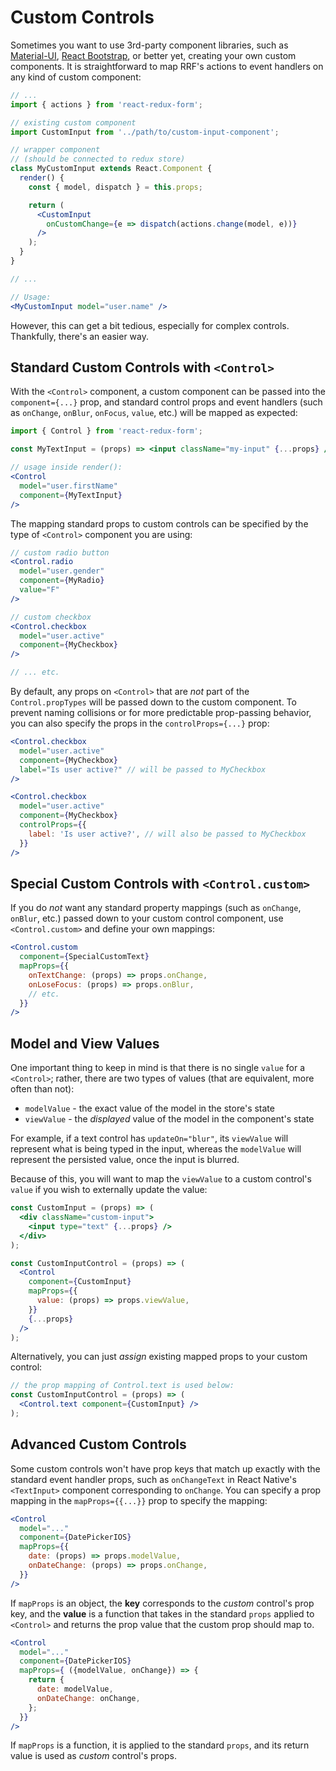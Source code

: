 # Custom Controls

Sometimes you want to use 3rd-party component libraries, such as [Material-UI](http://www.material-ui.com), [React Bootstrap](https://react-bootstrap.github.io), or better yet, creating your own custom components. It is straightforward to map RRF's actions to event handlers on any kind of custom component:

```jsx
// ...
import { actions } from 'react-redux-form';

// existing custom component
import CustomInput from '../path/to/custom-input-component';

// wrapper component
// (should be connected to redux store)
class MyCustomInput extends React.Component {
  render() {
    const { model, dispatch } = this.props;

    return (
      <CustomInput
        onCustomChange={e => dispatch(actions.change(model, e))}
      />
    );
  }
}

// ...

// Usage:
<MyCustomInput model="user.name" />
```

However, this can get a bit tedious, especially for complex controls. Thankfully, there's an easier way.

## Standard Custom Controls with `<Control>`

With the `<Control>` component, a custom component can be passed into the `component={...}` prop, and standard control props and event handlers (such as `onChange`, `onBlur`, `onFocus`, `value`, etc.) will be mapped as expected:

```jsx
import { Control } from 'react-redux-form';

const MyTextInput = (props) => <input className="my-input" {...props} />;

// usage inside render():
<Control
  model="user.firstName"
  component={MyTextInput}
/>
```

The mapping standard props to custom controls can be specified by the type of `<Control>` component you are using:

```jsx
// custom radio button
<Control.radio
  model="user.gender"
  component={MyRadio}
  value="F"
/>

// custom checkbox
<Control.checkbox
  model="user.active"
  component={MyCheckbox}
/>

// ... etc.
```

By default, any props on `<Control>` that are _not_ part of the `Control.propTypes` will be passed down to the custom component. To prevent naming collisions or for more predictable prop-passing behavior, you can also specify the props in the `controlProps={...}` prop:

```jsx
<Control.checkbox
  model="user.active"
  component={MyCheckbox}
  label="Is user active?" // will be passed to MyCheckbox
/>

<Control.checkbox
  model="user.active"
  component={MyCheckbox}
  controlProps={{
    label: 'Is user active?', // will also be passed to MyCheckbox
  }}
/>
```

## Special Custom Controls with `<Control.custom>`

If you do _not_ want any standard property mappings (such as `onChange`, `onBlur`, etc.) passed down to your custom control component, use `<Control.custom>` and define your own mappings:

```jsx
<Control.custom
  component={SpecialCustomText}
  mapProps={{
    onTextChange: (props) => props.onChange,
    onLoseFocus: (props) => props.onBlur,
    // etc.
  }}
/>
```

## Model and View Values

One important thing to keep in mind is that there is no single `value` for a `<Control>`; rather, there are two types of values (that are equivalent, more often than not):

- `modelValue` - the exact value of the model in the store's state
- `viewValue` - the _displayed_ value of the model in the component's state

For example, if a text control has `updateOn="blur"`, its `viewValue` will represent what is being typed in the input, whereas the `modelValue` will represent the persisted value, once the input is blurred.

Because of this, you will want to map the `viewValue` to a custom control's `value` if you wish to externally update the value:

```jsx
const CustomInput = (props) => (
  <div className="custom-input">
    <input type="text" {...props} />
  </div>
);

const CustomInputControl = (props) => (
  <Control
    component={CustomInput}
    mapProps={{
      value: (props) => props.viewValue,
    }}
    {...props}
  />
);
```

Alternatively, you can just _assign_ existing mapped props to your custom control:

```jsx
// the prop mapping of Control.text is used below:
const CustomInputControl = (props) => (
  <Control.text component={CustomInput} />
);
```

## Advanced Custom Controls

Some custom controls won't have prop keys that match up exactly with the standard event handler props, such as `onChangeText` in React Native's `<TextInput>` component corresponding to `onChange`. You can specify a prop mapping in the `mapProps={{...}}` prop to specify the mapping:

```jsx
<Control
  model="..."
  component={DatePickerIOS}
  mapProps={{
    date: (props) => props.modelValue,
    onDateChange: (props) => props.onChange,
  }}
/>
```

If `mapProps` is an object, the **key** corresponds to the _custom_ control's prop key, and the **value** is a function that takes in the standard `props` applied to `<Control>` and returns the prop value that the custom prop should map to.


```jsx
<Control
  model="..."
  component={DatePickerIOS}
  mapProps={ ({modelValue, onChange}) => {
    return {
      date: modelValue,
      onDateChange: onChange,
    };
  }}
/>
```

If `mapProps` is a function, it is applied to the standard `props`, and its return value is used as _custom_ control's props.

